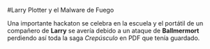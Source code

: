 #Larry Plotter y el Malware de Fuego

Una importante hackaton se celebra en la escuela y el portátil de un compañero de **Larry** se avería debido a un ataque de **Ballmermort** perdiendo así toda la saga *Crepúsculo* en PDF que tenía guardado.